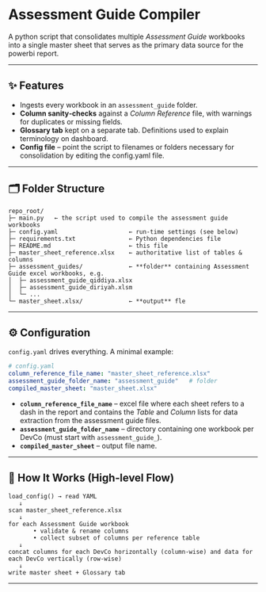 # Assessment Guide Compiler

A python script that consolidates multiple *Assessment Guide* workbooks into a single master sheet that serves as the primary data source for the powerbi report.

---

## ✨ Features

* Ingests every workbook in an `assessment_guide` folder.
* **Column sanity‑checks** against a *Column Reference* file, with warnings for duplicates or missing fields.
* **Glossary tab** kept on a separate tab. Definitions used to explain terminology on dashboard.
* **Config file** – point the script to filenames or folders necessary for consolidation by editing the config.yaml file.

---

## 🗂️ Folder Structure

```
repo_root/
├─ main.py   ← the script used to compile the assessment guide workbooks
├─ config.yaml                    ← run‑time settings (see below)
├─ requirements.txt               ← Python dependencies file
├─ README.md                      ← this file
├─ master_sheet_reference.xlsx    ← authoritative list of tables & columns
├─ assessment_guides/             ← **folder** containing Assessment Guide excel workbooks, e.g.
│  ├─ assessment_guide_qiddiya.xlsx
│  ├─ assessment_guide_diriyah.xlsm
│  └─ ...
└─ master_sheet.xlsx/             ← **output** fle
```

---

## ⚙️ Configuration

`config.yaml` drives everything. A minimal example:

```yaml
# config.yaml
column_reference_file_name: "master_sheet_reference.xlsx"
assessment_guide_folder_name: "assessment_guide"   # folder
compiled_master_sheet: "master_sheet.xlsx"
```

* **`column_reference_file_name`** – excel file where each sheet refers to a dash in the report and contains the *Table* and *Column* lists for data extraction from the assessment guide files.
* **`assessment_guide_folder_name`** – directory containing one workbook per DevCo (must start with `assessment_guide_`).
* **`compiled_master_sheet`** – output file name.
---

## 🤖 How It Works (High‑level Flow)

```text
load_config() → read YAML
   ↓
scan master_sheet_reference.xlsx
   ↓
for each Assessment Guide workbook
       • validate & rename columns
       • collect subset of columns per reference table
   ↓
concat columns for each DevCo horizontally (column-wise) and data for each DevCo vertically (row-wise)
   ↓
write master sheet + Glossary tab
```

---